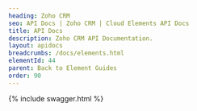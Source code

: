 ```yaml
---
heading: Zoho CRM
seo: API Docs | Zoho CRM | Cloud Elements API Docs
title: API Docs
description: Zoho CRM API Documentation.
layout: apidocs
breadcrumbs: /docs/elements.html
elementId: 44
parent: Back to Element Guides
order: 90
---
```


{% include swagger.html %}
